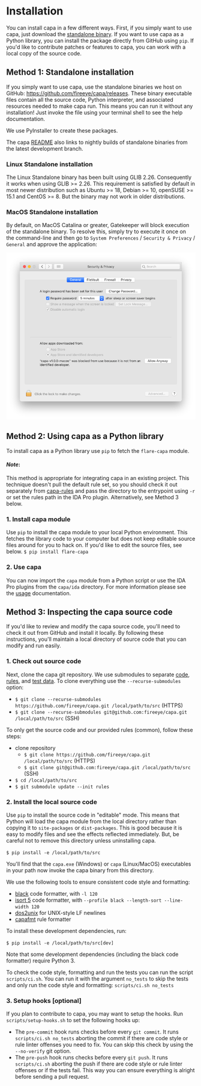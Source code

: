 # Installation
You can install capa in a few different ways. First, if you simply want to use capa, just download the [standalone binary](https://github.com/fireeye/capa/releases). If you want to use capa as a Python library, you can install the package directly from GitHub using `pip`. If you'd like to contribute patches or features to capa, you can work with a local copy of the source code.

## Method 1: Standalone installation
If you simply want to use capa, use the standalone binaries we host on GitHub: https://github.com/fireeye/capa/releases. These binary executable files contain all the source code, Python interpreter, and associated resources needed to make capa run. This means you can run it without any installation! Just invoke the file using your terminal shell to see the help documentation.

We use PyInstaller to create these packages.

The capa [README](../README.md#download) also links to nightly builds of standalone binaries from the latest development branch.

### Linux Standalone installation

The Linux Standalone binary has been built using GLIB 2.26.
Consequently it works when using GLIB >= 2.26.
This requirement is satisfied by default in most newer distribution such as Ubuntu >= 18, Debian >= 10, openSUSE >= 15.1 and CentOS >= 8.
But the binary may not work in older distributions.

### MacOS Standalone installation

By default, on MacOS Catalina or greater, Gatekeeper will block execution of the standalone binary. To resolve this, simply try to execute it once on the command-line and then go to `System Preferences` / `Security & Privacy` / `General` and approve the application:

![approve dialog](img/approve.png)

## Method 2: Using capa as a Python library
To install capa as a Python library use `pip` to fetch the `flare-capa` module.

#### *Note*:
This method is appropriate for integrating capa in an existing project.
This technique doesn't pull the default rule set, so you should check it out separately from [capa-rules](https://github.com/fireeye/capa-rules/) and pass the directory to the entrypoint using `-r` or set the rules path in the IDA Pro plugin.
Alternatively, see Method 3 below.

### 1. Install capa module
Use `pip` to install the capa module to your local Python environment. This fetches the library code to your computer but does not keep editable source files around for you to hack on. If you'd like to edit the source files, see below. `$ pip install flare-capa`

### 2. Use capa
You can now import the `capa` module from a Python script or use the IDA Pro plugins from the `capa/ida` directory. For more information please see the [usage](usage.md) documentation.

## Method 3: Inspecting the capa source code
If you'd like to review and modify the capa source code, you'll need to check it out from GitHub and install it locally. By following these instructions, you'll maintain a local directory of source code that you can modify and run easily. 

### 1. Check out source code
Next, clone the capa git repository.
We use submodules to separate [code](https://github.com/fireeye/capa), [rules](https://github.com/fireeye/capa-rules), and [test data](https://github.com/fireeye/capa-testfiles).
To clone everything use the `--recurse-submodules` option:
- `$ git clone --recurse-submodules https://github.com/fireeye/capa.git /local/path/to/src` (HTTPS)
- `$ git clone --recurse-submodules git@github.com:fireeye/capa.git /local/path/to/src` (SSH)

To only get the source code and our provided rules (common), follow these steps:
- clone repository
  - `$ git clone https://github.com/fireeye/capa.git /local/path/to/src` (HTTPS)
  - `$ git clone git@github.com:fireeye/capa.git /local/path/to/src` (SSH)
- `$ cd /local/path/to/src`
- `$ git submodule update --init rules`

### 2. Install the local source code
Use `pip` to install the source code in "editable" mode. This means that Python will load the capa module from the local directory rather than copying it to `site-packages` or `dist-packages`. This is good because it is easy to modify files and see the effects reflected immediately. But, be careful not to remove this directory unless uninstalling capa.

`$ pip install -e /local/path/to/src`

You'll find that the `capa.exe` (Windows) or `capa` (Linux/MacOS) executables in your path now invoke the capa binary from this directory.

We use the following tools to ensure consistent code style and formatting:
  - [black](https://github.com/psf/black) code formatter, with `-l 120`
  - [isort 5](https://pypi.org/project/isort/) code formatter, with `--profile black --length-sort --line-width 120`
  - [dos2unix](https://linux.die.net/man/1/dos2unix) for UNIX-style LF newlines
  - [capafmt](https://github.com/fireeye/capa/blob/master/scripts/capafmt.py) rule formatter

To install these development dependencies, run:

`$ pip install -e /local/path/to/src[dev]`

Note that some development dependencies (including the black code formatter) require Python 3.

To check the code style, formatting and run the tests you can run the script `scripts/ci.sh`.
You can run it with the argument `no_tests` to skip the tests and only run the code style and formatting: `scripts/ci.sh no_tests`

### 3. Setup hooks [optional]

If you plan to contribute to capa, you may want to setup the hooks.
Run `scripts/setup-hooks.sh` to set the following hooks up:
- The `pre-commit` hook runs checks before every `git commit`.
  It runs `scripts/ci.sh no_tests` aborting the commit if there are code style or rule linter offenses you need to fix.
  You can skip this check by using the `--no-verify` git option.
- The `pre-push` hook runs checks before every `git push`.
  It runs `scripts/ci.sh` aborting the push if there are code style or rule linter offenses or if the tests fail.
  This way you can ensure everything is alright before sending a pull request.

